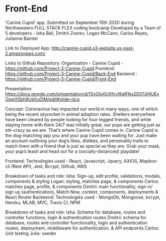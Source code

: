 # Front-End

'Canine Cupid' app. Submitted on September 15th 2020 during Northwestern FULL STACK FLEX coding bootcamp Developed by a Team of 5 developers - Isha Bali, Dmitrii Zverev, Logan McCann, Carlos Reyes, Julianne Bainter

Link to Deployed App: http://canine-cupid.s3-website.us-east-2.amazonaws.com/

Links to Github Repository: Organization - Canine Cupid - https://github.com/Project-3-Canine-Cupid Frontend: https://github.com/Project-3-Canine-Cupid/Back-End Backend : https://github.com/Project-3-Canine-Cupid/Front-End

Presentation: https://docs.google.com/presentation/d/1SxGIsXUXfcyI9qR1ks2D07JHIUExOqwXSbh9UefcxDM/edit#slide=id.p

Concept: Coronavirus has impacted our world in many ways, one of which being the recent skyrocket in animal adoption rates. Shelters everywhere have been cleared by people looking for four-legged friends, and while staying home with them 24/7 was initially great, our pups are getting just as stir-crazy as we are. That’s where Canine Cupid comes in. Canine Cupid is the dog-matching app you and your pup have been waiting for. Just make an account outlining your dog’s likes, dislikes, and personality traits to match them with a friend that is just as special as they are. Grab your mask, your pup’s leash and head out for a (socially-distanced) playdate!

Frontend: Technologies used - React, Javascript, Jquery, AXIOS, Mapbox-cli (Rest API), Jest, Bcrypt, Github, AWS

Breakdown of tasks and role:
Isha: Sign-up, edit profile, validations, modals, components & styling 
Logan: styling, matches page, & components
Carlos: matches page, profile, & components 
Dimitri: main functionality, sign in/ sign up (authentication), Match Now, context, components, deployments & React Router
Backeend: Technologies used - MongoDb, Mongoose, bcrypt, Heroku, MLAB, MVC, Travis CI, NPM

Breakdown of tasks and role: 
    Isha:       Schema for database, routes and controller functions, 
                login & authentication routes
    Dmitrii:    schema for database, routes and controller functionality, login and authentication routes, deployment, middleware for authentication, & API endpoints
    Carlos:     Unit testing
    Julie:      seeder
